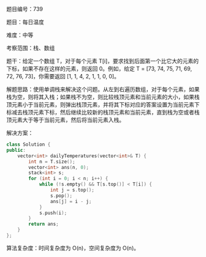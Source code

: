 题目编号：739

题目：每日温度

难度：中等

考察范围：栈、数组

题干：给定一个数组 T，对于每个元素 T[i]，要求找到后面第一个比它大的元素的下标，如果不存在这样的元素，则返回 0。例如，给定 T = [73, 74, 75, 71, 69, 72, 76, 73]，你需要返回 [1, 1, 4, 2, 1, 1, 0, 0]。

解题思路：使用单调栈来解决这个问题。从左到右遍历数组，对于每个元素，如果栈为空，则将其入栈；如果栈不为空，则比较栈顶元素和当前元素的大小，如果栈顶元素小于当前元素，则弹出栈顶元素，并将其下标对应的答案设置为当前元素下标减去栈顶元素下标，然后继续比较新的栈顶元素和当前元素，直到栈为空或者栈顶元素大于等于当前元素，然后将当前元素入栈。

解决方案：

```cpp
class Solution {
public:
    vector<int> dailyTemperatures(vector<int>& T) {
        int n = T.size();
        vector<int> ans(n, 0);
        stack<int> s;
        for (int i = 0; i < n; i++) {
            while (!s.empty() && T[s.top()] < T[i]) {
                int j = s.top();
                s.pop();
                ans[j] = i - j;
            }
            s.push(i);
        }
        return ans;
    }
};
```

算法复杂度：时间复杂度为 O(n)，空间复杂度为 O(n)。